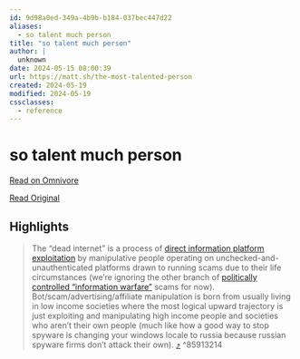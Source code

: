 ```yaml
---
id: 9d98a0ed-349a-4b9b-b184-037bec447d22
aliases:
  - so talent much person
title: "so talent much person"
author: |
  unknown
date: 2024-05-15 08:00:39
url: https://matt.sh/the-most-talented-person
created: 2024-05-19
modified: 2024-05-19
cssclasses:
  - reference
---
```


# so talent much person

[Read on Omnivore](https://omnivore.app/me/https-matt-sh-the-most-talented-person-18f7b0d8d6d)

[Read Original](https://matt.sh/the-most-talented-person)

## Highlights

> The “dead internet” is a process of [direct information platform exploitation](https://old.reddit.com/r/ClicBot/comments/1chlcnk/from%5Fdebt%5Fto%5Fwealth%5Fmy%5Fpersonal%5Ffinance%5Fsuccess/) by manipulative people operating on unchecked-and-unauthenticated platforms drawn to running scams due to their life circumstances (we’re ignoring the other branch of [politically controlled “information warfare”](https://en.wikipedia.org/wiki/Russian%5Fweb%5Fbrigades) scams for now). Bot/scam/advertising/affiliate manipulation is born from usually living in low income societies where the most logical upward trajectory is just exploiting and manipulating high income people and societies who aren’t their own people (much like how a good way to stop spyware is changing your windows locale to russia because russian spyware firms don’t attack their own). [⤴️](https://omnivore.app/me/https-matt-sh-the-most-talented-person-18f7b0d8d6d#85913214-4114-40d6-9851-924aa4134ad0)  ^85913214

